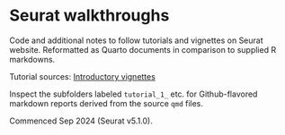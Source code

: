 # Seurat walkthroughs
Code and additional notes to follow tutorials and vignettes on Seurat website. Reformatted as Quarto documents in comparison to supplied R markdowns.

Tutorial sources:
[Introductory vignettes](https://satijalab.org/seurat/articles/get_started_v5_new)

Inspect the subfolders labeled `tutorial_1_` etc. for Github-flavored markdown reports derived from the source `qmd` files.

Commenced Sep 2024 (Seurat v5.1.0). 
